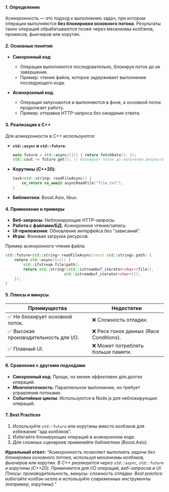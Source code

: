 #### **1. Определение**  
Асинхронность — это подход к выполнению задач, при котором операции выполняются **без блокировки основного потока**. Результаты таких операций обрабатываются позже через механизмы колбэков, промисов, фьючеров или корутин.

#### **2. Основные понятия**  
- **Синхронный код**:  
  - Операции выполняются последовательно, блокируя поток до их завершения.  
  - Пример: чтение файла, которое задерживает выполнение последующего кода.  

- **Асинхронный код**:  
  - Операции запускаются и выполняются в фоне, а основной поток продолжает работу.  
  - Пример: отправка HTTP-запроса без ожидания ответа.  

#### **3. Реализация в C++**  
Для асинхронности в C++ используются:  
- **`std::async` и `std::future`**:  
  ```cpp
  auto future = std::async([]() { return fetchData(); });
  std::cout << future.get(); // Блокирует поток до получения результата.
  ```  
- **Корутины (C++20)**:  
  ```cpp
  task<std::string> readFileAsync() {
      co_return co_await asyncReadFile("file.txt");
  }
  ```  
- **Библиотеки**: Boost.Asio, libuv.  

#### **4. Применение и примеры**  
- **Веб-запросы**: Неблокирующие HTTP-запросы.  
- **Работа с файлами/БД**: Асинхронное чтение/запись.  
- **UI-приложения**: Обновление интерфейса без "зависаний".  
- **Игры**: Фоновая загрузка ресурсов.  

Пример асинхронного чтения файла:  
```cpp
std::future<std::string> readFileAsync(const std::string& path) {
    return std::async([=]() {
        std::ifstream file(path);
        return std::string((std::istreambuf_iterator<char>(file)), 
                          std::istreambuf_iterator<char>());
    });
}
```

#### **5. Плюсы и минусы**  
| **Преимущества**                          | **Недостатки**                     |
|-------------------------------------------|------------------------------------|
| ✅ Не блокирует основной поток.           | ❌ Сложность отладки.              |
| ✅ Высокая производительность для I/O.    | ❌ Риск гонок данных (Race Conditions). |
| ✅ Плавный UI.                            | ❌ Может потреблять больше памяти. |

#### **6. Сравнение с другими подходами**  
- **Синхронный код**: Проще, но менее эффективен для долгих операций.  
- **Многопоточность**: Параллельное выполнение, но требует управления потоками.  
- **Событийные циклы**: Используются в Node.js для неблокирующих операций.  

#### **7. Best Practices**  
1. Используйте `std::future` или корутины вместо колбэков для избежания "ада колбэков".  
2. Избегайте блокирующих операций в асинхронном коде.  
3. Для сложных сценариев применяйте библиотеки (Boost.Asio).  

**Идеальный ответ:**
*"Асинхронность позволяет выполнять задачи без блокировки основного потока, используя механизмы колбэков, фьючеров или корутин. В C++ реализуется через `std::async`, `std::future` и корутины (C++20). Применяется для I/O операций, веб-запросов и UI. Плюсы: производительность, минусы: сложность отладки. Best practice: избегайте колбэк-хелла и используйте современные инструменты (например, корутины)."*